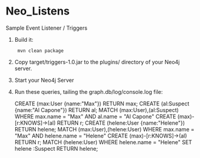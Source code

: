 Neo_Listens
===========

Sample Event Listener / Triggers


1. Build it:

        mvn clean package

2. Copy target/triggers-1.0.jar to the plugins/ directory of your Neo4j server.

3. Start your Neo4j Server

4. Run these queries, tailing the graph.db/log/console.log file:

    CREATE (max:User {name:"Max"}) RETURN max;
    CREATE (al:Suspect {name:"Al Capone"}) RETURN al;
    MATCH (max:User),(al:Suspect)
    WHERE max.name = "Max" AND al.name = "Al Capone"
    CREATE (max)-[r:KNOWS]->(al)
    RETURN r;
    CREATE (helene:User {name:"Helene"}) RETURN helene;
    MATCH (max:User),(helene:User)
    WHERE max.name = "Max" AND helene.name = "Helene"
    CREATE (max)-[r:KNOWS]->(al)
    RETURN r;
    MATCH (helene:User)
    WHERE helene.name = "Helene"
    SET helene :Suspect
    RETURN helene;


